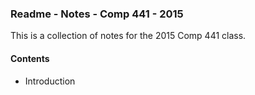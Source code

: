 ### Readme - Notes - Comp 441 - 2015

This is a collection of notes for the 2015 Comp 441 class.

#### Contents
* Introduction

